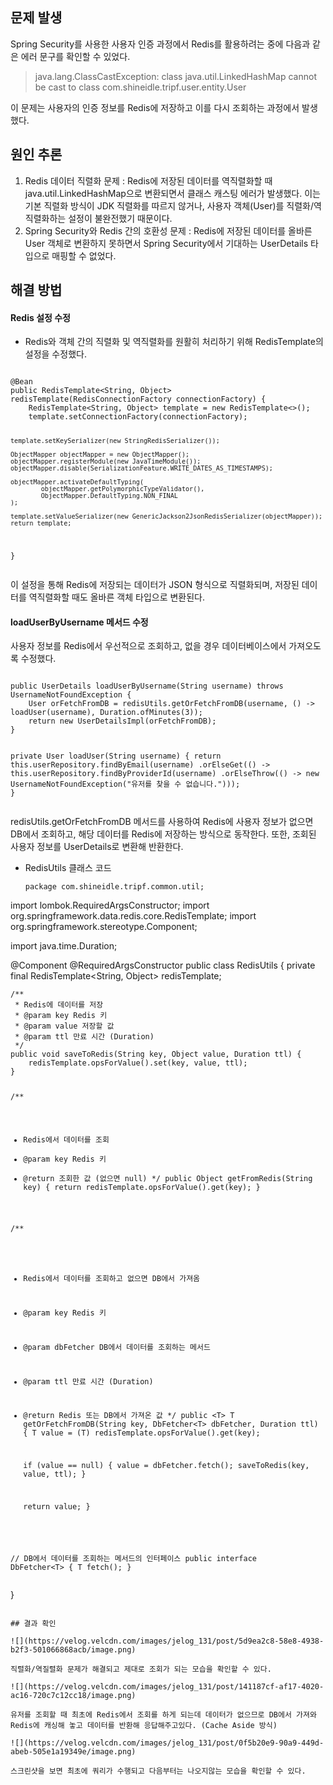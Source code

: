 <h2 id="문제-발생">문제 발생</h2>
<p>Spring Security를 사용한 사용자 인증 과정에서 Redis를 활용하려는 중에 다음과 같은 에러 문구를 확인할 수 있었다.</p>
<blockquote>
<p>java.lang.ClassCastException: class java.util.LinkedHashMap cannot be cast to class com.shineidle.tripf.user.entity.User</p>
</blockquote>
<p>이 문제는 사용자의 인증 정보를 Redis에 저장하고 이를 다시 조회하는 과정에서 발생했다.</p>
<h2 id="원인-추론">원인 추론</h2>
<ol>
<li>Redis 데이터 직렬화 문제 : Redis에 저장된 데이터를 역직렬화할 때 java.util.LinkedHashMap으로 변환되면서 클래스 캐스팅 에러가 발생했다. 이는 기본 직렬화 방식이 JDK 직렬화를 따르지 않거나, 사용자 객체(User)를 직렬화/역직렬화하는 설정이 불완전했기 때문이다.</li>
<li>Spring Security와 Redis 간의 호환성 문제 : Redis에 저장된 데이터를 올바른 User 객체로 변환하지 못하면서 Spring Security에서 기대하는 UserDetails 타입으로 매핑할 수 없었다.</li>
</ol>
<h2 id="해결-방법">해결 방법</h2>
<h4 id="redis-설정-수정">Redis 설정 수정</h4>
<ul>
<li>Redis와 객체 간의 직렬화 및 역직렬화를 원활히 처리하기 위해 RedisTemplate의 설정을 수정했다.</li>
</ul>
<p><img alt="" src="https://velog.velcdn.com/images/jelog_131/post/f77652da-d954-43f5-ad3a-3f7882ca4bc7/image.png" /></p>
<pre><code class="language-java">@Bean
public RedisTemplate&lt;String, Object&gt; redisTemplate(RedisConnectionFactory connectionFactory) {
    RedisTemplate&lt;String, Object&gt; template = new RedisTemplate&lt;&gt;();
    template.setConnectionFactory(connectionFactory);

    template.setKeySerializer(new StringRedisSerializer());

    ObjectMapper objectMapper = new ObjectMapper();
    objectMapper.registerModule(new JavaTimeModule());
    objectMapper.disable(SerializationFeature.WRITE_DATES_AS_TIMESTAMPS);

    objectMapper.activateDefaultTyping(
            objectMapper.getPolymorphicTypeValidator(),
            ObjectMapper.DefaultTyping.NON_FINAL
    );

    template.setValueSerializer(new GenericJackson2JsonRedisSerializer(objectMapper));
    return template;
}</code></pre>
<p>이 설정을 통해 Redis에 저장되는 데이터가 JSON 형식으로 직렬화되며, 저장된 데이터를 역직렬화할 때도 올바른 객체 타입으로 변환된다.</p>
<h4 id="loaduserbyusername-메서드-수정">loadUserByUsername 메서드 수정</h4>
<p>사용자 정보를 Redis에서 우선적으로 조회하고, 없을 경우 데이터베이스에서 가져오도록 수정했다.</p>
<p><img alt="" src="https://velog.velcdn.com/images/jelog_131/post/b9e2ff83-e314-4add-93b9-491104e2061d/image.png" /></p>
<pre><code class="language-java">public UserDetails loadUserByUsername(String username) throws UsernameNotFoundException {
    User orFetchFromDB = redisUtils.getOrFetchFromDB(username, () -&gt; loadUser(username), Duration.ofMinutes(3));
    return new UserDetailsImpl(orFetchFromDB);
}

private User loadUser(String username) {
    return this.userRepository.findByEmail(username)
            .orElseGet(() -&gt; this.userRepository.findByProviderId(username)
                    .orElseThrow(() -&gt; new UsernameNotFoundException(&quot;유저를 찾을 수 없습니다.&quot;)));
}</code></pre>
<p>redisUtils.getOrFetchFromDB 메서드를 사용하여 Redis에 사용자 정보가 없으면 DB에서 조회하고, 해당 데이터를 Redis에 저장하는 방식으로 동작한다. 또한, 조회된 사용자 정보를 UserDetails로 변환해 반환한다.</p>
<ul>
<li>RedisUtils 클래스 코드<pre><code class="language-java">package com.shineidle.tripf.common.util;
</code></pre>
</li>
</ul>
<p>import lombok.RequiredArgsConstructor;
import org.springframework.data.redis.core.RedisTemplate;
import org.springframework.stereotype.Component;</p>
<p>import java.time.Duration;</p>
<p>@Component
@RequiredArgsConstructor
public class RedisUtils {
    private final RedisTemplate&lt;String, Object&gt; redisTemplate;</p>
<pre><code>/**
 * Redis에 데이터를 저장
 * @param key Redis 키
 * @param value 저장할 값
 * @param ttl 만료 시간 (Duration)
 */
public void saveToRedis(String key, Object value, Duration ttl) {
    redisTemplate.opsForValue().set(key, value, ttl);
}

/**
 * Redis에서 데이터를 조회
 * @param key Redis 키
 * @return 조회한 값 (없으면 null)
 */
public Object getFromRedis(String key) {
    return redisTemplate.opsForValue().get(key);
}

/**
 * Redis에서 데이터를 조회하고 없으면 DB에서 가져옴
 * @param key Redis 키
 * @param dbFetcher DB에서 데이터를 조회하는 메서드
 * @param ttl 만료 시간 (Duration)
 * @return Redis 또는 DB에서 가져온 값
 */
public &lt;T&gt; T getOrFetchFromDB(String key, DbFetcher&lt;T&gt; dbFetcher, Duration ttl) {
    T value = (T) redisTemplate.opsForValue().get(key);

    if (value == null) {
        value = dbFetcher.fetch();
        saveToRedis(key, value, ttl);
    }

    return value;
}

// DB에서 데이터를 조회하는 메서드의 인터페이스
public interface DbFetcher&lt;T&gt; {
    T fetch();
}</code></pre><p>}</p>
<pre><code>
## 결과 확인

![](https://velog.velcdn.com/images/jelog_131/post/5d9ea2c8-58e8-4938-b2f3-501066868acb/image.png)

직렬화/역질렬화 문제가 해결되고 제대로 조회가 되는 모습을 확인할 수 있다.

![](https://velog.velcdn.com/images/jelog_131/post/141187cf-af17-4020-ac16-720c7c12cc18/image.png)

유저를 조회할 때 최초에 Redis에서 조회를 하게 되는데 데이터가 없으므로 DB에서 가져와 Redis에 캐싱해 놓고 데이터를 반환해 응답해주고있다. (Cache Aside 방식)

![](https://velog.velcdn.com/images/jelog_131/post/0f5b20e9-90a9-449d-abeb-505e1a19349e/image.png)

스크린샷을 보면 최초에 쿼리가 수행되고 다음부터는 나오지않는 모습을 확인할 수 있다.




</code></pre>